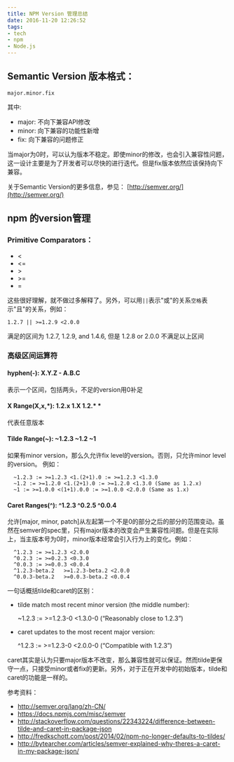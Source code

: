 ```yaml
---
title: NPM Version 管理总结
date: 2016-11-20 12:26:52
tags:
- tech
- npm
- Node.js
---
```

## Semantic Version 版本格式：

    major.minor.fix

其中:

* major: 不向下兼容API修改
* minor: 向下兼容的功能性新增
* fix: 向下兼容的问题修正

当major为0时，可以认为版本不稳定。即使minor的修改，也会引入兼容性问题，这一设计主要是为了开发者可以尽快的进行迭代。但是fix版本依然应该保持向下兼容。

关于Semantic Version的更多信息，参见： [http://semver.org/](http://semver.org/)

## npm 的version管理

### Primitive Comparators：

* <
* <=
* \>
* \>=
* =

这些很好理解，就不做过多解释了。另外，可以用`||`表示"或"的关系`空格`表示"且"的关系，例如：

    1.2.7 || >=1.2.9 <2.0.0

满足的区间为 1.2.7, 1.2.9, and 1.4.6, 但是 1.2.8 or 2.0.0 不满足以上区间

### 高级区间运算符

#### hyphen(-): X.Y.Z - A.B.C

表示一个区间，包括两头，不足的version用0补足

#### X Range(X,x,\*): 1.2.x 1.X 1.2.* *

代表任意版本

#### Tilde Range(~): ~1.2.3 ~1.2 ~1

  如果有minor version，那么久允许fix level的version。否则，只允许minor level的version。
    例如：

      ~1.2.3 := >=1.2.3 <1.(2+1).0 := >=1.2.3 <1.3.0
      ~1.2 := >=1.2.0 <1.(2+1).0 := >=1.2.0 <1.3.0 (Same as 1.2.x)
      ~1 := >=1.0.0 <(1+1).0.0 := >=1.0.0 <2.0.0 (Same as 1.x)

#### Caret Ranges(^): ^1.2.3 ^0.2.5 ^0.0.4

允许[major, minor, patch]从左起第一个不是0的部分之后的部分的范围变动。虽然在semver的spec里，只有major版本的改变会产生兼容性问题。但是在实际上，当主版本号为0时，minor版本经常会引入行为上的变化。例如：

      ^1.2.3 := >=1.2.3 <2.0.0
      ^0.2.3 := >=0.2.3 <0.3.0
      ^0.0.3 := >=0.0.3 <0.0.4
      ^1.2.3-beta.2   >=1.2.3-beta.2 <2.0.0
      ^0.0.3-beta.2   >=0.0.3-beta.2 <0.0.4

一句话概括tilde和caret的区别：
* tilde match most recent minor version (the middle number):

  ~1.2.3 := >=1.2.3-0 <1.3.0-0 (“Reasonably close to 1.2.3”)
* caret updates to the most recent major version:

  ^1.2.3 := >=1.2.3-0 <2.0.0-0 (“Compatible with 1.2.3”)

caret其实是认为只要major版本不改变，那么兼容性就可以保证。然而tilde更保守一点，只接受minor或者fix的更新。另外，对于正在开发中的初始版本，tilde和caret的功能是一样的。

参考资料：
* http://semver.org/lang/zh-CN/
* https://docs.npmjs.com/misc/semver
* http://stackoverflow.com/questions/22343224/difference-between-tilde-and-caret-in-package-json
* http://fredkschott.com/post/2014/02/npm-no-longer-defaults-to-tildes/
* http://bytearcher.com/articles/semver-explained-why-theres-a-caret-in-my-package-json/
